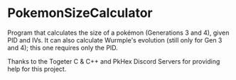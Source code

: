 # PokemonSizeCalculator
Program that calculates the size of a pokémon (Generations 3 and 4), given PID and IVs.
It can also calculate Wurmple's evolution (still only for Gen 3 and 4); this one requires only the PID.

Thanks to the Togeter C & C++ and PkHex Discord Servers for providing help for this project.

